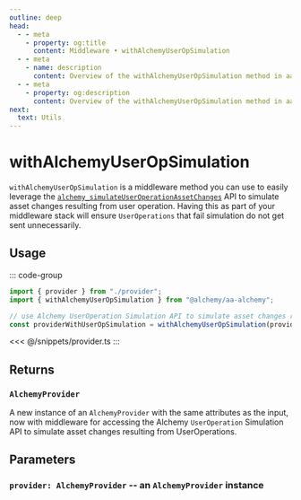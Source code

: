 ```yaml
---
outline: deep
head:
  - - meta
    - property: og:title
      content: Middleware • withAlchemyUserOpSimulation
  - - meta
    - name: description
      content: Overview of the withAlchemyUserOpSimulation method in aa-alchemy
  - - meta
    - property: og:description
      content: Overview of the withAlchemyUserOpSimulation method in aa-alchemy
next:
  text: Utils
---
```


# withAlchemyUserOpSimulation

`withAlchemyUserOpSimulation` is a middleware method you can use to easily leverage the [`alchemy_simulateUserOperationAssetChanges`](https://docs.alchemy.com/reference/alchemy-simulateuseroperationassetchanges/?a=ak-docs) API to simulate asset changes resulting from user operation. Having this as part of your middleware stack will ensure `UserOperations` that fail simulation do not get sent unnecessarily.

## Usage

::: code-group

```ts [example.ts]
import { provider } from "./provider";
import { withAlchemyUserOpSimulation } from "@alchemy/aa-alchemy";

// use Alchemy UserOperation Simulation API to simulate asset changes resulting from user operation
const providerWithUserOpSimulation = withAlchemyUserOpSimulation(provider);
```

<<< @/snippets/provider.ts
:::

## Returns

### `AlchemyProvider`

A new instance of an `AlchemyProvider` with the same attributes as the input, now with middleware for accessing the Alchemy `UserOperation` Simulation API to simulate asset changes resulting from UserOperations.

## Parameters

### `provider: AlchemyProvider` -- an `AlchemyProvider` instance
